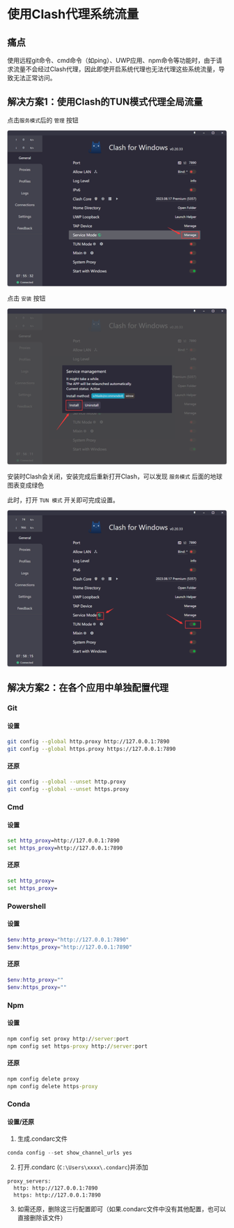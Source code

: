# 使用Clash代理系统流量

## 痛点

使用远程git命令、cmd命令（如ping）、UWP应用、npm命令等功能时，由于请求流量不会经过Clash代理，因此即使开启系统代理也无法代理这些系统流量，导致无法正常访问。

## 解决方案1：使用Clash的TUN模式代理全局流量

点击`服务模式`后的 `管理` 按钮

![](_assets/Pasted%20image%2020240724164943.png)

点击 `安装` 按钮

![](_assets/Pasted%20image%2020240724165107.png)

安装时Clash会关闭，安装完成后重新打开Clash，可以发现 `服务模式` 后面的地球图表变成绿色

此时，打开 `TUN 模式` 开关即可完成设置。

![](_assets/Pasted%20image%2020240724165219.png)


## 解决方案2：在各个应用中单独配置代理

### Git

#### 设置

```bash
git config --global http.proxy http://127.0.0.1:7890
git config --global https.proxy https://127.0.0.1:7890
```

#### 还原

```bash
git config --global --unset http.proxy
git config --global --unset https.proxy
```

### Cmd

#### 设置

```cmd
set http_proxy=http://127.0.0.1:7890
set https_proxy=http://127.0.0.1:7890
```

#### 还原

```cmd
set http_proxy=
set https_proxy=
```

### Powershell

#### 设置

```powershell
$env:http_proxy="http://127.0.0.1:7890"
$env:https_proxy="http://127.0.0.1:7890"
```

#### 还原

```powershell
$env:http_proxy=""
$env:https_proxy=""
```

### Npm

#### 设置

```cmd
npm config set proxy http://server:port
npm config set https-proxy http://server:port
```

#### 还原

```cmd
npm config delete proxy
npm config delete https-proxy
```

### Conda
#### 设置/还原

1. 生成.condarc文件

```powershell
conda config --set show_channel_urls yes
```

2. 打开.condarc (`C:\Users\xxxx\.condarc`)并添加

```text
proxy_servers:
  http: http://127.0.0.1:7890
  https: http://127.0.0.1:7890
```

3. 如需还原，删除这三行配置即可（如果.condarc文件中没有其他配置，也可以直接删除该文件）